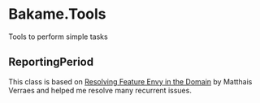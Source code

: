 Bakame.Tools
============

Tools to perform simple tasks

## ReportingPeriod

This class is based on [Resolving Feature Envy in the Domain](http://verraes.net/2014/08/resolving-feature-envy-in-the-domain/) by Matthais Verraes and helped me resolve many recurrent issues.
